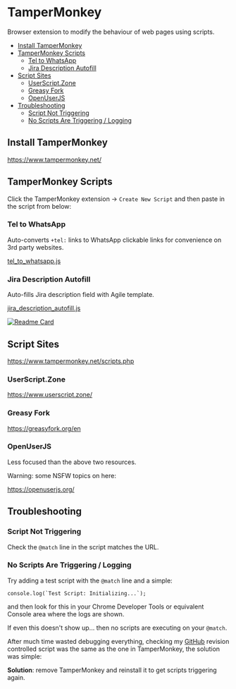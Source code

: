 # TamperMonkey

Browser extension to modify the behaviour of web pages using scripts.

<!-- INDEX_START -->

- [Install TamperMonkey](#install-tampermonkey)
- [TamperMonkey Scripts](#tampermonkey-scripts)
  - [Tel to WhatsApp](#tel-to-whatsapp)
  - [Jira Description Autofill](#jira-description-autofill)
- [Script Sites](#script-sites)
  - [UserScript.Zone](#userscriptzone)
  - [Greasy Fork](#greasy-fork)
  - [OpenUserJS](#openuserjs)
- [Troubleshooting](#troubleshooting)
  - [Script Not Triggering](#script-not-triggering)
  - [No Scripts Are Triggering / Logging](#no-scripts-are-triggering--logging)

<!-- INDEX_END -->

## Install TamperMonkey

<https://www.tampermonkey.net/>

## TamperMonkey Scripts

Click the TamperMonkey extension -> `Create New Script` and then paste in the script from below:

### Tel to WhatsApp

Auto-converts `+tel:` links to WhatsApp clickable links for convenience on 3rd party websites.

[tel_to_whatsapp.js](https://github.com/HariSekhon/TamperMonkey/blob/main/tel_to_whatsapp.js)

### Jira Description Autofill

Auto-fills Jira description field with Agile template.

[jira_description_autofill.js](https://github.com/HariSekhon/TamperMonkey/blob/main/jira_description_autofill.js)

[![Readme Card](https://github-readme-stats.vercel.app/api/pin/?username=HariSekhon&repo=TamperMonkey&theme=ambient_gradient&description_lines_count=3)](https://github.com/HariSekhon/TamperMonkey)

## Script Sites

<https://www.tampermonkey.net/scripts.php>

### UserScript.Zone

<https://www.userscript.zone/>

### Greasy Fork

<https://greasyfork.org/en>

### OpenUserJS

Less focused than the above two resources.

Warning: some NSFW topics on here:

<https://openuserjs.org/>

## Troubleshooting

### Script Not Triggering

Check the `@match` line in the script matches the URL.

### No Scripts Are Triggering / Logging

Try adding a test script with the `@match` line and a simple:

```shell
console.log(`Test Script: Initializing...`);
```

and then look for this in your Chrome Developer Tools or equivalent Console area where the logs are shown.

If even this doesn't show up... then no scripts are executing on your `@match`.

After much time wasted debugging everything,
checking my [GitHub](https://github.com/HariSekhon/TamperMonkey) revision controlled script was the same as the one in
TamperMonkey, the solution was simple:

**Solution**: remove TamperMonkey and reinstall it to get scripts triggering again.
